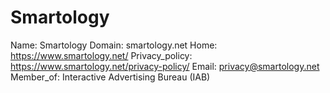 
# Smartology

Name: Smartology
Domain: smartology.net
Home: https://www.smartology.net/
Privacy_policy: https://www.smartology.net/privacy-policy/
Email: privacy@smartology.net
Member_of: Interactive Advertising Bureau (IAB)
